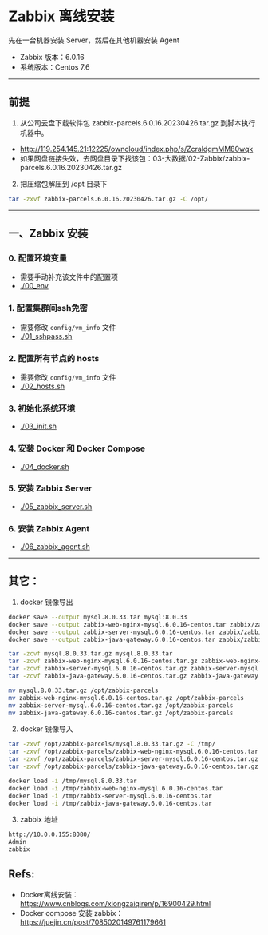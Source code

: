 # Zabbix 离线安装

先在一台机器安装 Server，然后在其他机器安装 Agent

- Zabbix 版本：6.0.16
- 系统版本：Centos 7.6

*****

## 前提

1. 从公司云盘下载软件包 zabbix-parcels.6.0.16.20230426.tar.gz 到脚本执行机器中。
- http://119.254.145.21:12225/owncloud/index.php/s/ZcraldgmMM80wqk
- 如果网盘链接失效，去网盘目录下找该包：03-大数据/02-Zabbix/zabbix-parcels.6.0.16.20230426.tar.gz

2. 把压缩包解压到 /opt 目录下
```bash
tar -zxvf zabbix-parcels.6.0.16.20230426.tar.gz -C /opt/
```

*****

## 一、Zabbix 安装

### 0. 配置环境变量
- 需要手动补充该文件中的配置项
- [./00_env](./00_env)

### 1. 配置集群间ssh免密
- 需要修改 `config/vm_info` 文件
- [./01_sshpass.sh](./01_sshpass.sh)

### 2. 配置所有节点的 hosts
- 需要修改 `config/vm_info` 文件
- [./02_hosts.sh](./02_hosts.sh)

### 3. 初始化系统环境
- [./03_init.sh](./03_init.sh)

### 4. 安装 Docker 和 Docker Compose
- [./04_docker.sh](./04_docker.sh)

### 5. 安装 Zabbix Server
- [./05_zabbix_server.sh](./05_zabbix_server.sh)

### 6. 安装 Zabbix Agent
- [./06_zabbix_agent.sh](./06_zabbix_agent.sh)

*****

## 其它：
1. docker 镜像导出
```bash
docker save --output mysql.8.0.33.tar mysql:8.0.33
docker save --output zabbix-web-nginx-mysql.6.0.16-centos.tar zabbix/zabbix-web-nginx-mysql:6.0.16-centos
docker save --output zabbix-server-mysql.6.0.16-centos.tar zabbix/zabbix-server-mysql:6.0.16-centos
docker save --output zabbix-java-gateway.6.0.16-centos.tar zabbix/zabbix-java-gateway:6.0.16-centos

tar -zcvf mysql.8.0.33.tar.gz mysql.8.0.33.tar
tar -zcvf zabbix-web-nginx-mysql.6.0.16-centos.tar.gz zabbix-web-nginx-mysql.6.0.16-centos.tar
tar -zcvf zabbix-server-mysql.6.0.16-centos.tar.gz zabbix-server-mysql.6.0.16-centos.tar
tar -zcvf zabbix-java-gateway.6.0.16-centos.tar.gz zabbix-java-gateway.6.0.16-centos.tar

mv mysql.8.0.33.tar.gz /opt/zabbix-parcels
mv zabbix-web-nginx-mysql.6.0.16-centos.tar.gz /opt/zabbix-parcels
mv zabbix-server-mysql.6.0.16-centos.tar.gz /opt/zabbix-parcels
mv zabbix-java-gateway.6.0.16-centos.tar.gz /opt/zabbix-parcels
```

2. docker 镜像导入
```bash
tar -zxvf /opt/zabbix-parcels/mysql.8.0.33.tar.gz -C /tmp/
tar -zxvf /opt/zabbix-parcels/zabbix-web-nginx-mysql.6.0.16-centos.tar.gz -C /tmp/
tar -zxvf /opt/zabbix-parcels/zabbix-server-mysql.6.0.16-centos.tar.gz -C /tmp/
tar -zxvf /opt/zabbix-parcels/zabbix-java-gateway.6.0.16-centos.tar.gz -C /tmp/

docker load -i /tmp/mysql.8.0.33.tar
docker load -i /tmp/zabbix-web-nginx-mysql.6.0.16-centos.tar
docker load -i /tmp/zabbix-server-mysql.6.0.16-centos.tar
docker load -i /tmp/zabbix-java-gateway.6.0.16-centos.tar
```

3. zabbix 地址
```bash
http://10.0.0.155:8080/
Admin
zabbix
```

## Refs:
- Docker离线安装：https://www.cnblogs.com/xiongzaiqiren/p/16900429.html
- Docker compose 安装 zabbix： https://juejin.cn/post/7085020149761179661

